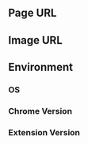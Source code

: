 <!--

Before reporting an issue

* Reload the pages. *Important*
* Restart Google Chrome.
* Confirm you are using the latest version of the extension.
* Confirm you are using the latest version of Google Chrome.

-->

## Page URL

<!-- Required. Write the page URL on which the problem occurs. -->


## Image URL

<!-- If possible. Or write the image description. -->


## Environment

### OS

<!-- Windows, macOS, Ubuntu, etc. and the version. -->


### Chrome Version

<!-- You can find it on chrome://settings/help -->


### Extension Version

<!-- You can find it on chrome://extensions/?id=cegndknljaapfbnmfnagomhhgbajjibd -->


<!-- Thank you for your cooperation. -->
